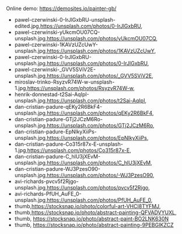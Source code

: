 Online demo: https://demosites.io/painter-gb/



- pawel-czerwinski-0-IrJlGxbRU-unsplash-edited.jpg,https://unsplash.com/photos/0-IrJlGxbRU,
- pawel-czerwinski-yUkcmOU07CQ-unsplash.jpg,https://unsplash.com/photos/yUkcmOU07CQ,
- pawel-czerwinski-1KAVzUZcUwY-unsplash.jpg,https://unsplash.com/photos/1KAVzUZcUwY,
- pawel-czerwinski-0-IrJlGxbRU-unsplash.jpg,https://unsplash.com/photos/0-IrJlGxbRU,
- pawel-czerwinski-_GVV5SViV2E-unsplash.jpg,https://unsplash.com/photos/_GVV5SViV2E,
- miroslav-trinko-RsyzvR74W-w-unsplash-1.jpg,https://unsplash.com/photos/RsyzvR74W-w,
- henrik-donnestad-t2Sai-AqIpI-unsplash.jpg,https://unsplash.com/photos/t2Sai-AqIpI,
- dan-cristian-padure-qEKy2R6BkF4-unsplash.jpg,https://unsplash.com/photos/qEKy2R6BkF4,
- dan-cristian-padure-GTj2JCzM6Ro-unsplash.jpg,https://unsplash.com/photos/GTj2JCzM6Ro,
- dan-cristian-padure-EpNlkyXiiPs-unsplash.jpg,https://unsplash.com/photos/EpNlkyXiiPs,
- dan-cristian-padure-Co315r87x-E-unsplash-1.jpg,https://unsplash.com/photos/Co315r87x-E,
- dan-cristian-padure-C_hlU3jXEvM-unsplash.jpg,https://unsplash.com/photos/C_hlU3jXEvM,
- dan-cristian-padure-WJ3PzesO90-unsplash.jpg,https://unsplash.com/photos/-WJ3PzesO90,
- avi-richards-pvcv5f2Rjgo-unsplash.jpg,https://unsplash.com/photos/pvcv5f2Rjgo,
- avi-richards-PfUH_AuFE_0-unsplash.jpg,https://unsplash.com/photos/PfUH_AuFE_0,
- thumb,https://stocksnap.io/photo/colorful-art-VHCI8TYFMJ,
- thumb,https://stocksnap.io/photo/abstract-painting-QFVADVYUXL,
- thumb, https://stocksnap.io/photo/abstract-paint-BO2LNK630N
- thumb, https://stocksnap.io/photo/abstract-painting-9PEBGIKZCZ
